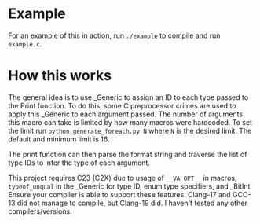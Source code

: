 # Example
For an example of this in action, run `./example` to compile and run `example.c`.

# How this works
The general idea is to use _Generic to assign an ID to each type passed to
the Print function. To do this, some C preprocessor crimes are used to apply
this _Generic to each argument passed. The number of arguments this macro can
take is limited by how many macros were hardcoded. To set the limit run
`python generate_foreach.py N` where `N` is the desired limit. The default and
minimum limit is 16.

The print function can then parse the format string and traverse the list of
type IDs to infer the type of each argument.

This project requires C23 (C2X) due to usage of `__VA_OPT__` in macros,
`typeof_unqual` in the _Generic for type ID, enum type specifiers, and _BitInt.
Ensure your compiler is able to support these features. Clang-17 and GCC-13 did
not manage to compile, but Clang-19 did. I haven't tested any other
compilers/versions.
